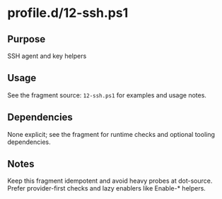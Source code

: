 profile.d/12-ssh.ps1
====================

Purpose
-------
SSH agent and key helpers

Usage
-----
See the fragment source: `12-ssh.ps1` for examples and usage notes.

Dependencies
------------
None explicit; see the fragment for runtime checks and optional tooling dependencies.

Notes
-----
Keep this fragment idempotent and avoid heavy probes at dot-source. Prefer provider-first checks and lazy enablers like Enable-* helpers.

